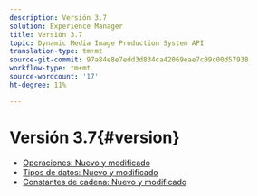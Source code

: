 ```yaml
---
description: Versión 3.7
solution: Experience Manager
title: Versión 3.7
topic: Dynamic Media Image Production System API
translation-type: tm+mt
source-git-commit: 97a84e8e7edd3d834ca42069eae7c09c00d57938
workflow-type: tm+mt
source-wordcount: '17'
ht-degree: 11%

---
```



# Versión 3.7{#version}

* [Operaciones: Nuevo y modificado](r-3-7-operations.md)
* [Tipos de datos: Nuevo y modificado](r-3-7-types.md)
* [Constantes de cadena: Nuevo y modificado](r-3-7-string-constants.md)
